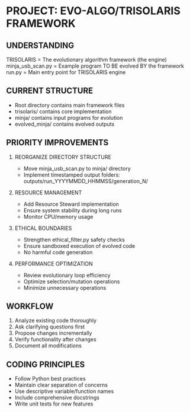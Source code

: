 PROJECT: EVO-ALGO/TRISOLARIS FRAMEWORK
===================================

UNDERSTANDING
------------
TRISOLARIS = The evolutionary algorithm framework (the engine)
minja_usb_scan.py = Example program TO BE evolved BY the framework
run.py = Main entry point for TRISOLARIS engine

CURRENT STRUCTURE
----------------
- Root directory contains main framework files
- trisolaris/ contains core implementation
- minja/ contains input programs for evolution  
- evolved_minja/ contains evolved outputs

PRIORITY IMPROVEMENTS
--------------------
1. REORGANIZE DIRECTORY STRUCTURE
   - Move minja_usb_scan.py to minja/ directory
   - Implement timestamped output folders: 
     outputs/run_YYYYMMDD_HHMMSS/generation_N/
   
2. RESOURCE MANAGEMENT
   - Add Resource Steward implementation
   - Ensure system stability during long runs
   - Monitor CPU/memory usage

3. ETHICAL BOUNDARIES
   - Strengthen ethical_filter.py safety checks
   - Ensure sandboxed execution of evolved code
   - No harmful code generation

4. PERFORMANCE OPTIMIZATION
   - Review evolutionary loop efficiency
   - Optimize selection/mutation operations
   - Minimize unnecessary operations

WORKFLOW
--------
1. Analyze existing code thoroughly
2. Ask clarifying questions first
3. Propose changes incrementally  
4. Verify functionality after changes
5. Document all modifications

CODING PRINCIPLES
----------------
- Follow Python best practices
- Maintain clear separation of concerns
- Use descriptive variable/function names
- Include comprehensive docstrings
- Write unit tests for new features